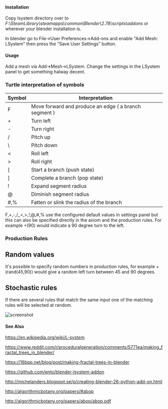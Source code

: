 
#### Installation ####

Copy lsystem directory over to
  _F:\SteamLibrary\steamapps\common\Blender\2.78\scripts\addons_
or wherever your blender installation is.

In blender go to File->User Preferences->Add-ons and enable
 "Add Mesh: LSystem" then press the "Save User Settings" button.

#### Usage ####

 Add a mesh via Add->Mesh->LSystem. Change the settings in the LSystem panel to get something halway decent.

### Turtle interpretation of symbols ###

| Symbol | Interpretation                           |
|--------|------------------------------------------|
| F      | Move forward and produce an edge ( a branch segment ) |
| +      | Turn left                                |
| -      | Turn right                               |
| /      | Pitch up                                 |
| \      | Pitch down                               |
| <      | Roll left                                |
| >      | Roll right                               |
| [      | Start a branch (push state)              |
| ]      | Complete a branch (pop state)            |
| !      | Expand segment radius                    |
| @      | Diminish segment radius                  |
| #,%    | Fatten or slink the radius of the branch |

F,+,-,/,\,<,>,!,@,#,% use the configured default values in settings panel but this
can also be specified directly in the axiom and the production rules. For example
+(90) would indicate a 90 degree turn to the left.

### Production Rules ###

## Random values ##
It's possible to specify random numbers in production rules, for example +(rand(45,90)) would
give a random left turn between 45 and 90 degrees.

## Stochastic rules ##

If there are several rules that match the same input one of the matching rules will be
selected at random.

![screenshot](https://github.com/krljg/lsystem/blob/master/examples/sort_of_a_tree_screenshot.png)

#### See Also ####

https://en.wikipedia.org/wiki/L-system

https://www.reddit.com/r/proceduralgeneration/comments/5771ea/making_fractal_trees_in_blender/

https://16bpp.net/blog/post/making-fractal-trees-in-blender

https://github.com/ento/blender-lsystem-addon

http://michelanders.blogspot.se/p/creating-blender-26-python-add-on.html

http://algorithmicbotany.org/papers/#abop

http://algorithmicbotany.org/papers/abop/abop.pdf